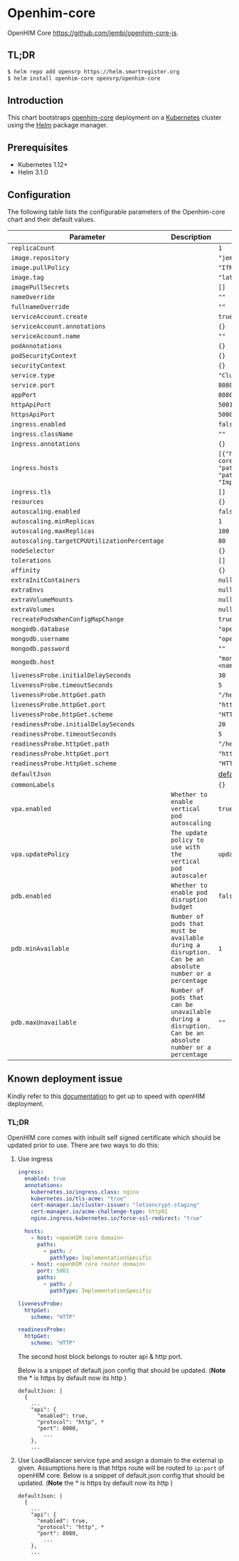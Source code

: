 # Openhim-core

OpenHIM Core https://github.com/jembi/openhim-core-js.

## TL;DR

```bash
$ helm repo add opensrp https://helm.smartregister.org
$ helm install openhim-core opensrp/openhim-core
```

## Introduction

This chart bootstraps [openhim-core](https://github.com/jembi/openhim-core-js) deployment on a [Kubernetes](http://kubernetes.io) cluster using the [Helm](https://helm.sh) package manager.

## Prerequisites

- Kubernetes 1.12+
- Helm 3.1.0


## Configuration

The following table lists the configurable parameters of the Openhim-core chart and their default values.

| Parameter                | Description             | Default        |
| ------------------------ | ----------------------- | -------------- |
| `replicaCount` |  | `1` |
| `image.repository` |  | `"jembi/openhim-core"` |
| `image.pullPolicy` |  | `"IfNotPresent"` |
| `image.tag` |  | `"latest"` |
| `imagePullSecrets` |  | `[]` |
| `nameOverride` |  | `""` |
| `fullnameOverride` |  | `""` |
| `serviceAccount.create` |  | `true` |
| `serviceAccount.annotations` |  | `{}` |
| `serviceAccount.name` |  | `""` |
| `podAnnotations` |  | `{}` |
| `podSecurityContext` |  | `{}` |
| `securityContext` |  | `{}` |
| `service.type` |  | `"ClusterIP"` |
| `service.port` |  | `8080` |
| `appPort` |  | `8080` |
| `httpApiPort` |  | `5001` |
| `httpsApiPort` |  | `5000` |
| `ingress.enabled` |  | `false` |
| `ingress.className` |  | `""` |
| `ingress.annotations` |  | `{}` |
| `ingress.hosts` |  | `[{"host": "openhim-core.local", "port": null, "paths": [{"path": "/", "pathType": "ImplementationSpecific"}]}]` |
| `ingress.tls` |  | `[]` |
| `resources` |  | `{}` |
| `autoscaling.enabled` |  | `false` |
| `autoscaling.minReplicas` |  | `1` |
| `autoscaling.maxReplicas` |  | `100` |
| `autoscaling.targetCPUUtilizationPercentage` |  | `80` |
| `nodeSelector` |  | `{}` |
| `tolerations` |  | `[]` |
| `affinity` |  | `{}` |
| `extraInitContainers` |  | `null` |
| `extraEnvs` |  | `null` |
| `extraVolumeMounts` |  | `null` |
| `extraVolumes` |  | `null` |
| `recreatePodsWhenConfigMapChange` |  | `true` |
| `mongodb.database` |  | `"openhim"` |
| `mongodb.username` |  | `"openhim"` |
| `mongodb.password` |  | `""` |
| `mongodb.host` |  | `"mongodb.<namespace>.svc.cluster.local"` |
| `livenessProbe.initialDelaySeconds` |  | `30` |
| `livenessProbe.timeoutSeconds` |  | `5` |
| `livenessProbe.httpGet.path` |  | `"/heartbeat"` |
| `livenessProbe.httpGet.port` |  | `"http"` |
| `livenessProbe.httpGet.scheme` |  | `"HTTPS"` |
| `readinessProbe.initialDelaySeconds` |  | `20` |
| `readinessProbe.timeoutSeconds` |  | `5` |
| `readinessProbe.httpGet.path` |  | `"/heartbeat"` |
| `readinessProbe.httpGet.port` |  | `"http"` |
| `readinessProbe.httpGet.scheme` |  | `"HTTPS"` |
| `defaultJson` |  | [default.json](https://github.com/jembi/openhim-core-js/blob/master/config/default.json)|
| `commonLabels` |  | `{}` |
| `vpa.enabled` | `Whether to enable vertical pod autoscaling` | `true` |
| `vpa.updatePolicy` | `The update policy to use with the vertical pod autoscaler` | `updateMode: "Off"` |
| `pdb.enabled` | `Whether to enable pod disruption budget` | `false` |
| `pdb.minAvailable` | `Number of pods that must be available during a disruption. Can be an absolute number or a percentage` | `1` |
| `pdb.maxUnavailable` | `Number of pods that can be unavailable during a disruption. Can be an absolute number or a percentage` | `""` |

## Known deployment issue
Kindly refer to this [documentation](https://smartregister.atlassian.net/wiki/spaces/Documentation/pages/2976153601/Instant+OpenHIE+Setup#OpenHIM) to get up to speed with openHIM deployment.
### TL;DR
OpenHIM core comes with inbuilt self signed certificate which should be updated prior to use.
There are two ways to do this:
1. Use ingress
    ```yaml
    ingress:
      enabled: true
      annotations:
        kubernetes.io/ingress.class: nginx
        kubernetes.io/tls-acme: "true"
        cert-manager.io/cluster-issuer: "letsencrypt-staging"
        cert-manager.io/acme-challenge-type: http01
        nginx.ingress.kubernetes.io/force-ssl-redirect: "true"

      hosts:
        - host: <openHIM core domain>
          paths:
            - path: /
              pathType: ImplementationSpecific
        - host: <openHIM core router domain>
          port: 5001
          paths:
            - path: /
              pathType: ImplementationSpecific

    livenessProbe:
      httpGet:
        scheme: "HTTP"

    readinessProbe:
      httpGet:
        scheme: "HTTP"
    ```
    The second host block belongs to router api & http port.

    Below is a snippet of default.json config that should be updated. (**Note** the * is https by default now its http )
    ```text
    defaultJson: |
      {
        ...
        "api": {
          "enabled": true,
          "protocol": "http", *
          "port": 8080,
            ...
        },
        ...
    ```
2. Use LoadBalancer service type and assign a domain to the external ip given.
    Assumptions here is that https route will be routed to `ip:port` of openHIM core.
    Below is a snippet of default.json config that should be updated. (**Note** the * is https by default now its http )
    ```text
    defaultJson: |
      {
        ...
        "api": {
          "enabled": true,
          "protocol": "http", *
          "port": 8080,
            ...
        },
        ...
    ```
